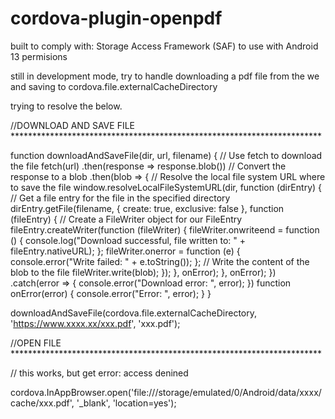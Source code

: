 # cordova-plugin-openpdf

built to comply with: Storage Access Framework (SAF)
to use with Android 13 permisions

still in development mode, try to handle downloading a pdf file from the we and saving to cordova.file.externalCacheDirectory

trying to resolve the below.

//DOWNLOAD AND SAVE FILE ***********************************************************************

function downloadAndSaveFile(dir, url, filename) {
    // Use fetch to download the file
    fetch(url)
        .then(response => response.blob()) // Convert the response to a blob
        .then(blob => {
            // Resolve the local file system URL where to save the file
            window.resolveLocalFileSystemURL(dir, function (dirEntry) {
                // Get a file entry for the file in the specified directory
                dirEntry.getFile(filename, { create: true, exclusive: false }, function (fileEntry) {
                    // Create a FileWriter object for our FileEntry
                    fileEntry.createWriter(function (fileWriter) {
                        fileWriter.onwriteend = function () {
                            console.log("Download successful, file written to: " + fileEntry.nativeURL);
                        };
                        fileWriter.onerror = function (e) {
                            console.error("Write failed: " + e.toString());
                        };
                        // Write the content of the blob to the file
                        fileWriter.write(blob);
                    });
                }, onError);
            }, onError);
        })
        .catch(error => {
            console.error("Download error: ", error);
        })
    function onError(error) {
        console.error("Error: ", error);
    }
}

downloadAndSaveFile(cordova.file.externalCacheDirectory, 'https://www.xxxx.xx/xxx.pdf', 'xxx.pdf');

//OPEN FILE ***********************************************************************

// this works, but get error: access denined

cordova.InAppBrowser.open('file:///storage/emulated/0/Android/data/xxxx/cache/xxx.pdf', '_blank', 'location=yes');

